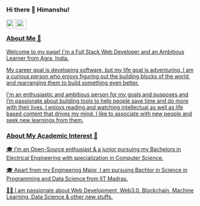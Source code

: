 ### Hi there 👋 Himanshu!

<a href="https://www.linkedin.com/in/himanshu-banswal-418044200/">
  <img align="left" width="24px" src="https://cdn.jsdelivr.net/npm/simple-icons@v3/icons/linkedin.svg"  />
</a
</a>
<a href="mailto:banswalhimanshu693@gmail.com">
  <img align="left" width="26px" src="https://cdn.jsdelivr.net/npm/simple-icons@v3/icons/gmail.svg" />

<br />

### About Me 🚀
  Welcome to my page! 
I'm a Full Stack Web Developer and an Ambitious Learner from Agra, India.

My career goal is developing software, but my life goal is adventuring. I am a curious person who enjoys figuring out the building blocks of the world, and rearranging them to build something even better.

I'm an enthusiastic and ambitious person for my goals and pusposes and I’m passionate about building tools to help people save time and do more with their lives. I enjoys reading and watching intellectual as well as life based content that drives my mind. I like to associate with new people and seek new learnings from them.

<!-- 
**himanshu30-max/himanshu30-max** is a ✨ _special_ ✨ repository because its `README.md` (this file) appears on your GitHub profile. -->

### About My Academic Interest 🚀
  🎓 I’m an Open-Source enthusiast & a junior pursuing my Bachelors in Electrical Engineering with specialization in Computer Science.

🎓 Apart from my Engineering Major, I am pursuing Bachlor in Science in Programming and Data Science from IIT Madras.

👨‍💻 I am passionate about Web Development, Web3.0, Blockchain, Machine Learning, Data Science & other new stuffs.
